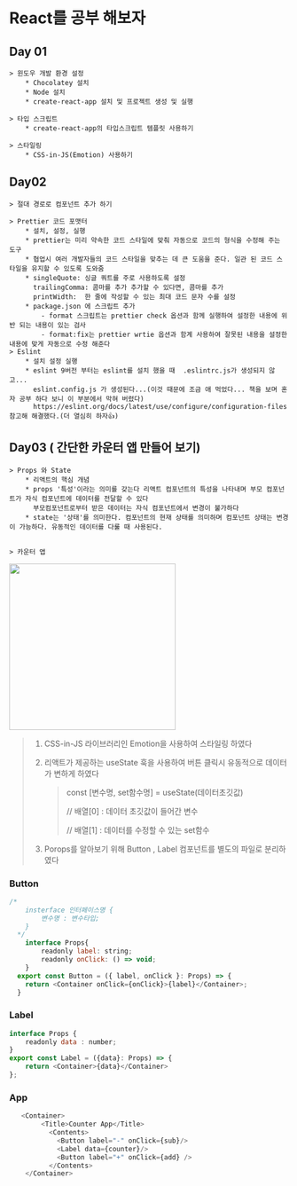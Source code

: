# React를 공부 해보자

## Day 01
    > 윈도우 개발 환경 설정
        * Chocolatey 설치
        * Node 설치
        * create-react-app 설치 및 프로젝트 생성 및 실행
    
    > 타입 스크립트 
        * create-react-app의 타입스크립트 템플릿 사용하기

    > 스타일링 
        * CSS-in-JS(Emotion) 사용하기
## Day02
    > 절대 경로로 컴포넌트 추가 하기

    > Prettier 코드 포맷터
        * 설치, 설정, 실행
        * prettier는 미리 약속한 코드 스타일에 맞춰 자동으로 코드의 형식을 수정해 주는 도구
        * 협업시 여러 개발자들의 코드 스타일을 맞추는 데 큰 도움을 준다. 일관 된 코드 스타일을 유지할 수 있도록 도와줌
        * singleQuote: 싱글 쿼트를 주로 사용하도록 설정
          trailingComma: 콤마를 추가 추가할 수 있다면, 콤마를 추가
          printWidth:  한 줄에 작성할 수 있는 최대 코드 문자 수를 설정
        * package.json 에 스크립트 추가
            - format 스크립트는 prettier check 옵션과 함께 실행하여 설정한 내용에 위반 되는 내용이 있는 검사
            - format:fix는 prettier wrtie 옵션과 함계 사용하여 잘못된 내용을 설정한 내용에 맞게 자동으로 수정 해준다
    > Eslint
        * 설치 설정 실행
        * eslint 9버전 부터는 eslint를 설치 했을 때  .eslintrc.js가 생성되지 않고...
          eslint.config.js 가 생성된다...(이것 때문에 조금 애 먹었다... 책을 보며 혼자 공부 하다 보니 이 부분에서 막혀 버렸다)
          https://eslint.org/docs/latest/use/configure/configuration-files 참고해 해결했다.(더 열심히 하자👍)

## Day03 ( 간단한 카운터 앱 만들어 보기)
    > Props 와 State
        * 리액트의 핵심 개념 
        * props '특성'이라는 의미를 갖는다 리액트 컴포넌트의 특성을 나타내며 부모 컴포넌트가 자식 컴포넌트에 데이터를 전달할 수 있다
          부모컴포넌트로부터 받은 데이터는 자식 컴포넌트에서 변경이 불가하다
        * state는 '상태'를 의미한다. 컴포넌트의 현재 상태를 의미하며 컴포넌트 상태는 변경이 가능하다. 유동적인 데이터를 다룰 때 사용된다.
   
    
    > 카운터 앱
<img src="https://github.com/user-attachments/assets/fd9d28c9-ca73-4091-8832-21473991edc0" width=300>

> 1. CSS-in-JS 라이브러리인 Emotion을 사용하여 스타일링 하였다
>
> 2. 리액트가 제공하는 useState 훅을 사용하여 버튼 클릭시 유동적으로 데이터가 변하게 하였다
>    > const [변수명, set함수명] = useState(데이터초깃값)
>    >
>    > // 배열[0] : 데이터 초깃값이 들어간 변수
>    >
>    > // 배열[1] : 데이터를 수정할 수 있는 set함수
>
> 3. Porops를 알아보기 위해 Button , Label 컴포넌트를 별도의 파일로 분리하였다
### Button
```javascript
/*
    insterface 인터페이스명 {
        변수명 : 변수타입;
    }
  */
    interface Props{
        readonly label: string;
        readonly onClick: () => void;
    }
  export const Button = ({ label, onClick }: Props) => {
    return <Container onClick={onClick}>{label}</Container>;
  }
```
### Label
```javascript
interface Props {
    readonly data : number;
}
export const Label = ({data}: Props) => {
    return <Container>{data}</Container>
};
```
### App
```javascript
   <Container>
        <Title>Counter App</Title>
          <Contents>
            <Button label="-" onClick={sub}/>
            <Label data={counter}/>
            <Button label="+" onClick={add} />
          </Contents>
    </Container>
```
